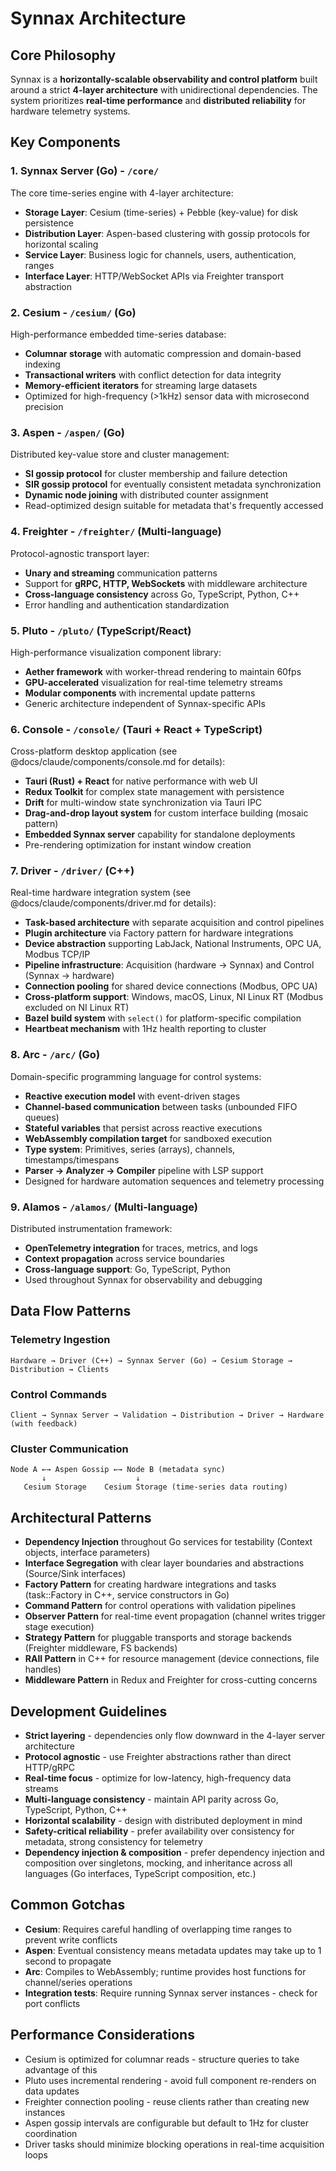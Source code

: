 # Synnax Architecture

## Core Philosophy

Synnax is a **horizontally-scalable observability and control platform** built around a
strict **4-layer architecture** with unidirectional dependencies. The system prioritizes
**real-time performance** and **distributed reliability** for hardware telemetry
systems.

## Key Components

### 1. Synnax Server (Go) - `/core/`

The core time-series engine with 4-layer architecture:

- **Storage Layer**: Cesium (time-series) + Pebble (key-value) for disk persistence
- **Distribution Layer**: Aspen-based clustering with gossip protocols for horizontal
  scaling
- **Service Layer**: Business logic for channels, users, authentication, ranges
- **Interface Layer**: HTTP/WebSocket APIs via Freighter transport abstraction

### 2. Cesium - `/cesium/` (Go)

High-performance embedded time-series database:

- **Columnar storage** with automatic compression and domain-based indexing
- **Transactional writers** with conflict detection for data integrity
- **Memory-efficient iterators** for streaming large datasets
- Optimized for high-frequency (>1kHz) sensor data with microsecond precision

### 3. Aspen - `/aspen/` (Go)

Distributed key-value store and cluster management:

- **SI gossip protocol** for cluster membership and failure detection
- **SIR gossip protocol** for eventually consistent metadata synchronization
- **Dynamic node joining** with distributed counter assignment
- Read-optimized design suitable for metadata that's frequently accessed

### 4. Freighter - `/freighter/` (Multi-language)

Protocol-agnostic transport layer:

- **Unary and streaming** communication patterns
- Support for **gRPC, HTTP, WebSockets** with middleware architecture
- **Cross-language consistency** across Go, TypeScript, Python, C++
- Error handling and authentication standardization

### 5. Pluto - `/pluto/` (TypeScript/React)

High-performance visualization component library:

- **Aether framework** with worker-thread rendering to maintain 60fps
- **GPU-accelerated** visualization for real-time telemetry streams
- **Modular components** with incremental update patterns
- Generic architecture independent of Synnax-specific APIs

### 6. Console - `/console/` (Tauri + React + TypeScript)

Cross-platform desktop application (see @docs/claude/components/console.md for details):

- **Tauri (Rust) + React** for native performance with web UI
- **Redux Toolkit** for complex state management with persistence
- **Drift** for multi-window state synchronization via Tauri IPC
- **Drag-and-drop layout system** for custom interface building (mosaic pattern)
- **Embedded Synnax server** capability for standalone deployments
- Pre-rendering optimization for instant window creation

### 7. Driver - `/driver/` (C++)

Real-time hardware integration system (see @docs/claude/components/driver.md for
details):

- **Task-based architecture** with separate acquisition and control pipelines
- **Plugin architecture** via Factory pattern for hardware integrations
- **Device abstraction** supporting LabJack, National Instruments, OPC UA, Modbus TCP/IP
- **Pipeline infrastructure**: Acquisition (hardware → Synnax) and Control (Synnax →
  hardware)
- **Connection pooling** for shared device connections (Modbus, OPC UA)
- **Cross-platform support**: Windows, macOS, Linux, NI Linux RT (Modbus excluded on NI
  Linux RT)
- **Bazel build system** with `select()` for platform-specific compilation
- **Heartbeat mechanism** with 1Hz health reporting to cluster

### 8. Arc - `/arc/` (Go)

Domain-specific programming language for control systems:

- **Reactive execution model** with event-driven stages
- **Channel-based communication** between tasks (unbounded FIFO queues)
- **Stateful variables** that persist across reactive executions
- **WebAssembly compilation target** for sandboxed execution
- **Type system**: Primitives, series (arrays), channels, timestamps/timespans
- **Parser → Analyzer → Compiler** pipeline with LSP support
- Designed for hardware automation sequences and telemetry processing

### 9. Alamos - `/alamos/` (Multi-language)

Distributed instrumentation framework:

- **OpenTelemetry integration** for traces, metrics, and logs
- **Context propagation** across service boundaries
- **Cross-language support**: Go, TypeScript, Python
- Used throughout Synnax for observability and debugging

## Data Flow Patterns

### Telemetry Ingestion

```
Hardware → Driver (C++) → Synnax Server (Go) → Cesium Storage → Distribution → Clients
```

### Control Commands

```
Client → Synnax Server → Validation → Distribution → Driver → Hardware (with feedback)
```

### Cluster Communication

```
Node A ←→ Aspen Gossip ←→ Node B (metadata sync)
       ↓                    ↓
   Cesium Storage    Cesium Storage (time-series data routing)
```

## Architectural Patterns

- **Dependency Injection** throughout Go services for testability (Context objects,
  interface parameters)
- **Interface Segregation** with clear layer boundaries and abstractions (Source/Sink
  interfaces)
- **Factory Pattern** for creating hardware integrations and tasks (task::Factory in
  C++, service constructors in Go)
- **Command Pattern** for control operations with validation pipelines
- **Observer Pattern** for real-time event propagation (channel writes trigger stage
  execution)
- **Strategy Pattern** for pluggable transports and storage backends (Freighter
  middleware, FS backends)
- **RAII Pattern** in C++ for resource management (device connections, file handles)
- **Middleware Pattern** in Redux and Freighter for cross-cutting concerns

## Development Guidelines

- **Strict layering** - dependencies only flow downward in the 4-layer server
  architecture
- **Protocol agnostic** - use Freighter abstractions rather than direct HTTP/gRPC
- **Real-time focus** - optimize for low-latency, high-frequency data streams
- **Multi-language consistency** - maintain API parity across Go, TypeScript, Python,
  C++
- **Horizontal scalability** - design with distributed deployment in mind
- **Safety-critical reliability** - prefer availability over consistency for metadata,
  strong consistency for telemetry
- **Dependency injection & composition** - prefer dependency injection and composition
  over singletons, mocking, and inheritance across all languages (Go interfaces,
  TypeScript composition, etc.)

## Common Gotchas

- **Cesium**: Requires careful handling of overlapping time ranges to prevent write
  conflicts
- **Aspen**: Eventual consistency means metadata updates may take up to 1 second to
  propagate
- **Arc**: Compiles to WebAssembly; runtime provides host functions for channel/series
  operations
- **Integration tests**: Require running Synnax server instances - check for port
  conflicts

## Performance Considerations

- Cesium is optimized for columnar reads - structure queries to take advantage of this
- Pluto uses incremental rendering - avoid full component re-renders on data updates
- Freighter connection pooling - reuse clients rather than creating new instances
- Aspen gossip intervals are configurable but default to 1Hz for cluster coordination
- Driver tasks should minimize blocking operations in real-time acquisition loops
